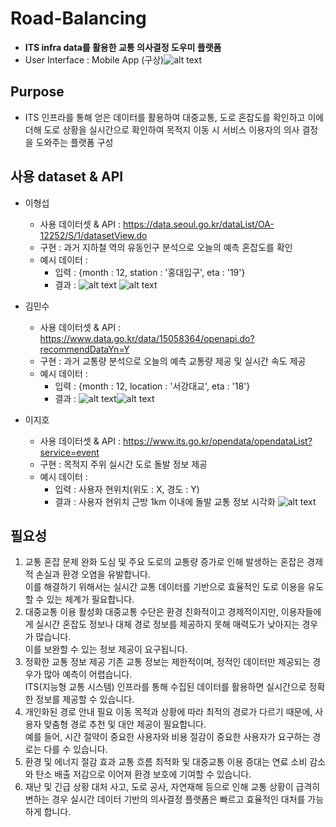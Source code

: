 # Road-Balancing

* **ITS infra data를 활용한 교통 의사결정 도우미 플랫폼**
* User Interface : Mobile App (구상)![alt text](./UI/UI.png)

## Purpose

* ITS 인프라를 통해 얻은 데이터를 활용하여 대중교통, 도로 혼잡도를 확인하고 이에 더해 도로 상황을 실시간으로 확인하여 목적지 이동 시 서비스 이용자의 의사 결정을 도와주는 플랫폼 구성

## 사용 dataset & API

 * 이형섭
   * 사용 데이터셋 & API : https://data.seoul.go.kr/dataList/OA-12252/S/1/datasetView.do
   * 구현 : 과거 지하철 역의 유동인구 분석으로 오늘의 예측 혼잡도를 확인
   * 예시 데이터 : 
     * 입력 : {month : 12, station : '홍대입구', eta : '19'}
     * 결과 :  ![alt text](./images/홍대입구_12월_19-20시_승하차인원.png)
     ![alt text](./images/00_홍대_유동인구.png)
    
 * 김민수
   * 사용 데이터셋 & API : https://www.data.go.kr/data/15058364/openapi.do?recommendDataYn=Y
   * 구현 : 과거 교통량 분석으로 오늘의 예측 교통량 제공 및 실시간 속도 제공
   * 예시 데이터 : 
     * 입력 : {month : 12, location : '서강대교', eta : '18'}
     * 결과 :  ![alt text](./images/서강대교_수요일_18시_통행량.png)![alt text](./images/01_서강대교_통행량.png)
 * 이지호
   * 사용 데이터셋 & API : https://www.its.go.kr/opendata/opendataList?service=event
   * 구현 : 목적지 주위 실시간 도로 돌발 정보 제공
   * 예시 데이터 : 
     * 입력 : 사용자 현위치(위도 : X, 경도 : Y)
     * 결과 : 사용자 현위치 근방 1km 이내에 돌발 교통 정보 시각화
     ![alt text](./images/02_돌발교통정보.png)


## 필요성

1. 교통 혼잡 문제 완화
도심 및 주요 도로의 교통량 증가로 인해 발생하는 혼잡은 경제적 손실과 환경 오염을 유발합니다. 
</br>이를 해결하기 위해서는 실시간 교통 데이터를 기반으로 효율적인 도로 이용을 유도할 수 있는 체계가 필요합니다.
2. 대중교통 이용 활성화
대중교통 수단은 환경 친화적이고 경제적이지만, 이용자들에게 실시간 혼잡도 정보나 대체 경로 정보를 제공하지 못해 매력도가 낮아지는 경우가 많습니다. 
</br>이를 보완할 수 있는 정보 제공이 요구됩니다.
3. 정확한 교통 정보 제공
기존 교통 정보는 제한적이며, 정적인 데이터만 제공되는 경우가 많아 예측이 어렵습니다. 
</br>ITS(지능형 교통 시스템) 인프라를 통해 수집된 데이터를 활용하면 실시간으로 정확한 정보를 제공할 수 있습니다.
4. 개인화된 경로 안내 필요
이동 목적과 상황에 따라 최적의 경로가 다르기 때문에, 사용자 맞춤형 경로 추천 및 대안 제공이 필요합니다. 
</br>예를 들어, 시간 절약이 중요한 사용자와 비용 절감이 중요한 사용자가 요구하는 경로는 다를 수 있습니다.
5. 환경 및 에너지 절감 효과
교통 흐름 최적화 및 대중교통 이용 증대는 연료 소비 감소와 탄소 배출 저감으로 이어져 환경 보호에 기여할 수 있습니다.
1. 재난 및 긴급 상황 대처
사고, 도로 공사, 자연재해 등으로 인해 교통 상황이 급격히 변하는 경우 실시간 데이터 기반의 의사결정 플랫폼은 빠르고 효율적인 대처를 가능하게 합니다.

